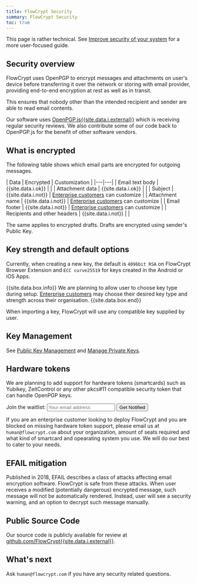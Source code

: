 ```yaml
---
title: FlowCrypt Security
summary: FlowCrypt Security
toc: true
---
```


This page is rather technical. See [Improve security of your system](/docs/guide/common-tasks/improve-security.html) for a more user-focused guide.

## Security overview

FlowCrypt uses OpenPGP to encrypt messages and attachments on user's device before transferring it over the network or storing with email provider, providing end-to-end encryption at rest as well as in transit.

This ensures that nobody other than the intended recipient and sender are able to read email contents.

Our software uses [OpenPGP.js{{site.data.i.external}}](https://github.com/openpgpjs/openpgpjs) which is receiving regular security reviews. We also contribute some of our code back to OpenPGP.js for the benefit of other software vendors.

## What is encrypted

The following table shows which email parts are encrypted for outgoing messages.

| Data | Encrypted | Customization |
|---|---|
| Email text body | {{site.data.i.ok}} | |
| Attachment data | {{site.data.i.ok}} | |
| Subject | {{site.data.i.not}} | [Enterprise customers](../business/enterprise.html) can customize | 
| Attachment name | {{site.data.i.not}} | [Enterprise customers](../business/enterprise.html) can customize | 
| Email footer | {{site.data.i.not}} | [Enterprise customers](../business/enterprise.html) can customize |
| Recipients and other headers | {{site.data.i.not}} | |

The same applies to encrypted drafts. Drafts are encrypted using sender's Public Key.

## Key strength and default options

Currently, when creating a new key, the default is `4096bit RSA` on FlowCrypt Browser Extension and `ECC curve25519` for keys created in the Android or iOS Apps.

{{site.data.box.info}}
We are planning to allow user to choose key type during setup.
[Enterprise customers](../business/enterprise.html) may choose their desired key type and strength across their organisation.
{{site.data.box.end}}

When importing a key, FlowCrypt will use any compatible key supplied by user.

## Key Management

See [Public Key Management](manage-public-keys.html) and [Manage Private Keys](manage-private-keys.html).

## Hardware tokens

We are planning to add support for hardware tokens (smartcards) such as Yubikey, ZeitControl or any other pkcs#11 compatible security token that can handle OpenPGP keys.

<form class="waitlist">
  Join the waitlist: 
  <input type="email" class="input_email" placeholder="Your email address" value="" />
  <input type="hidden" class="input_waitlist" value="hardware_key" />
  <button>Get Notified</button>
</form>
<script src="https://flowcrypt.com/js/pages/waitlist.js?version=67"></script>

If you are an enterprise customer looking to deploy FlowCrypt and you are blocked on missing hardware token support, please email us at `human@flowcrypt.com` about your organization, amount of seats required and what kind of smartcard and opearating system you use. We will do our best to cater to your needs.

## EFAIL mitigation

Published in 2018, EFAIL describes a class of attacks affecting email encryption software. FlowCrypt is safe from these attacks. When user receives a modified (potentially dangerous) encrypted message, such message will not be automatically rendered. Instead, user will see a security warning, and an option to decrypt such message manually.

## Public Source Code

Our source code is publicly available for review at [github.com/FlowCrypt{{site.data.i.external}}](https://github.com/FlowCrypt/).

## What's next

Ask `human@flowcrypt.com` if you have any security related questions.